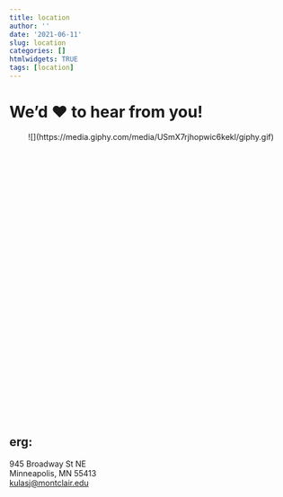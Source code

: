 ```yaml
---
title: location
author: ''
date: '2021-06-11'
slug: location
categories: []
htmlwidgets: TRUE
tags: [location]
---
```


<script src="{{< blogdown/postref >}}index_files/htmlwidgets/htmlwidgets.js"></script>
<script src="{{< blogdown/postref >}}index_files/pymjs/pym.v1.js"></script>
<script src="{{< blogdown/postref >}}index_files/widgetframe-binding/widgetframe.js"></script>

# We’d ❤️ to hear from you!

<p align="center">
![](https://media.giphy.com/media/USmX7rjhopwic6kekl/giphy.gif)
</p>
<div id="htmlwidget-1" style="width:100%;height:480px;" class="widgetframe html-widget"></div>
<script type="application/json" data-for="htmlwidget-1">{"x":{"url":"index_files/figure-html//widgets/widget_unnamed-chunk-2.html","options":{"xdomain":"*","allowfullscreen":false,"lazyload":false}},"evals":[],"jsHooks":[]}</script>

## erg:

945 Broadway St NE  
Minneapolis, MN 55413  
[kulasj@montclair.edu](mailto:%20kulasj@montclair.edu)
